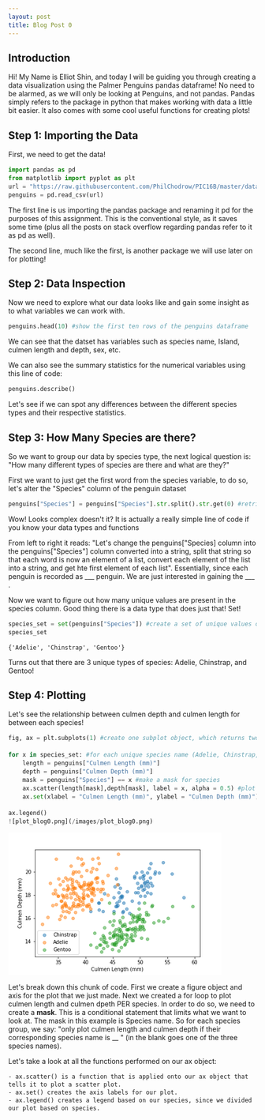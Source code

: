 ```yaml
---
layout: post
title: Blog Post 0
---
```

## Introduction
Hi! My Name is Elliot Shin, and today I will be guiding you through creating a data visualization using the Palmer Penguins pandas dataframe!
No need to be alarmed, as we will only be looking at Penguins, and not pandas. Pandas simply refers to the package in python that makes working with data a little bit easier. It also comes with some cool useful functions for creating plots! 

## Step 1: Importing the Data
First, we need to get the data!
```python
import pandas as pd
from matplotlib import pyplot as plt
url = "https://raw.githubusercontent.com/PhilChodrow/PIC16B/master/datasets/palmer_penguins.csv"
penguins = pd.read_csv(url)

```
The first line is us importing the pandas package and renaming it pd for the purposes of this assignment. This is the conventional style, as it saves some time (plus all the posts on stack overflow regarding pandas refer to it as pd as well). 

The second line, much like the first, is another package we will use later on for plotting!

## Step 2: Data Inspection 
Now we need to explore what our data looks like and gain some insight as to what variables we can work with. 
```python
penguins.head(10) #show the first ten rows of the penguins dataframe

```
We can see that the datset has variables such as species name, Island, culmen length and depth, sex, etc.

We can also see the summary statistics for the numerical variables using this line of code:
```python
penguins.describe()

```

Let's see if we can spot any differences between the different species types and their respective statistics.

## Step 3: How Many Species are there?

So we want to group our data by species type, the next logical question is: "How many different types of species are there and what are they?"

First we want to just get the first word from the species variable, to do so, let's alter the "Species" column of the penguin dataset

```python
penguins["Species"] = penguins["Species"].str.split().str.get(0) #retrieve the first word of the Species column


```

Wow! Looks complex doesn't it? It is actually a really simple line of code if you know your data types and functions

From left to right it reads: "Let's change the penguins["Species] column into the penguins["Species"] column converted into a string, split that string so that each word is now an element of a list, convert each element of the list into a string, and get hte first element of each list". Essentially, since each penguin is recorded as ___ penguin. We are just interested in gaining the ___ . 

Now we want to figure out how many unique values are present in the species column. Good thing there is a data type that does just that! Set!

```python
species_set = set(penguins["Species"]) #create a set of unique values out of all the species values
species_set
```
```
{'Adelie', 'Chinstrap', 'Gentoo'}

```
Turns out that there are 3 unique types of species: Adelie, Chinstrap, and Gentoo! 

## Step 4: Plotting
Let's see the relationship between culmen depth and culmen length for between each species! 

```python
fig, ax = plt.subplots(1) #create one subplot object, which returns two things:a figure and an axis, which we have aptly named

for x in species_set: #for each unique species name (Adelie, Chinstrap, Gentoo) do the following
	length = penguins["Culmen Length (mm)"] 
	depth = penguins["Culmen Depth (mm)"]
	mask = penguins["Species"] == x #make a mask for species
	ax.scatter(length[mask],depth[mask], label = x, alpha = 0.5) #plot based on mask
    ax.set(xlabel = "Culmen Length (mm)", ylabel = "Culmen Depth (mm)") #set axis labels

ax.legend()
![plot_blog0.png](/images/plot_blog0.png)

```
![plot_blog0.png](/images/plot_blog0.png)

Let's break down this chunk of code. First we create a figure object and axis for the plot that we just made. Next we created a for loop to plot culmen length and culmen dpeth PER species. In order to do so, we need to create a **mask**. This is a conditional statement that limits what we want to look at. The mask in this example is Species name. So for each species group, we say: "only plot culmen length and culmen depth if their corresponding species name is __ " (in the blank goes one of the three species names). 

Let's take a look at all the functions performed on our ax object:

	- ax.scatter() is a function that is applied onto our ax object that tells it to plot a scatter plot. 
	- ax.set() creates the axis labels for our plot. 
	- ax.legend() creates a legend based on our species, since we divided our plot based on species.

